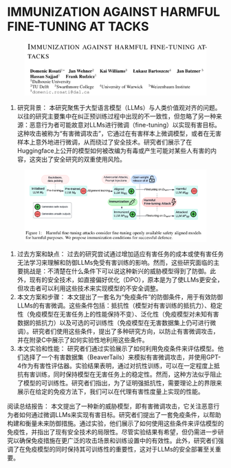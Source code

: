 # IMMUNIZATION AGAINST HARMFUL FINE-TUNING AT TACKS

<figure><img src="../.gitbook/assets/image (9) (1) (1) (1) (1) (1) (1) (1) (1) (1) (1) (1) (1) (1) (1) (1) (1) (1) (1) (1).png" alt=""><figcaption></figcaption></figure>

1. 研究背景： 本研究聚焦于大型语言模型（LLMs）与人类价值观对齐的问题。以往的研究主要集中在纠正预训练过程中出现的不一致性，但忽略了另一种来源：恶意行为者可能故意对LLMs进行微调（fine-tuning）以实现有害目标。这种攻击被称为“有害微调攻击”，它通过在有害样本上微调模型，或者在无害样本上意外地进行微调，从而绕过了安全技术。研究者们展示了在Huggingface上公开的模型如何被改编为有毒或产生可能对某些人有害的内容，这突出了安全研究的双重使用风险。



<figure><img src="../.gitbook/assets/image (10) (1) (1) (1) (1) (1) (1) (1) (1) (1) (1) (1) (1) (1) (1) (1) (1) (1) (1).png" alt=""><figcaption></figcaption></figure>

1. 过去方案和缺点： 过去的研究尝试通过增加适应有害任务的成本或使有害任务无法学习来理解和防御LLMs免受有害训练的影响。然而，这些研究面临的主要挑战是：不清楚在什么条件下可以说这种新兴的威胁模型得到了防御。此外，现有的安全技术，如直接偏好优化（DPO），原本是为了使LLMs更安全，但攻击者可以利用这些技术来实现模型的不安全调整。
2. 本文方案和步骤： 本文提出了一套名为“免疫条件”的防御条件，用于有效防御LLMs的有害微调。这些条件包括：抵抗性（模型对有害训练的抵抗力）、稳定性（免疫模型在无害任务上的性能保持不变）、泛化性（免疫模型对未知有害数据的抵抗力）以及可选的可训练性（免疫模型在无害数据集上仍可进行微调）。研究者们使用这些条件，提出了多种研究方向，以防止有害微调攻击，并在附录C中展示了如何实验性地利用这些条件。
3. 本文实验和性能： 研究者们通过实验展示了如何利用免疫条件来评估模型。他们选择了一个有害数据集（BeaverTails）来模拟有害微调攻击，并使用GPT-4作为有害性评估器。实验结果表明，通过对抗性训练，可以在一定程度上抵抗有害训练，同时保持模型在无害任务上的稳定性。然而，这种方法似乎阻止了模型的可训练性。研究者们指出，为了证明强抵抗性，需要理论上的界限来展示在给定的免疫方法下，我们可以在代理有害性度量上实现的性能。

阅读总结报告： 本文提出了一种新的威胁模型，即有害微调攻击，它关注恶意行为者如何通过微调LLMs来实现有害目标。研究者们提出了一套免疫条件，以帮助构建和衡量未来防御措施。通过实验，他们展示了如何使用这些条件来评估模型的免疫性，并指出了现有安全技术的局限性。尽管实验结果有希望，但仍需进一步研究以确保免疫措施在更广泛的攻击场景和训练设置中的有效性。此外，研究者们强调了在免疫模型的同时保持其可训练性的重要性，这对于LLMs的安全部署至关重要。
